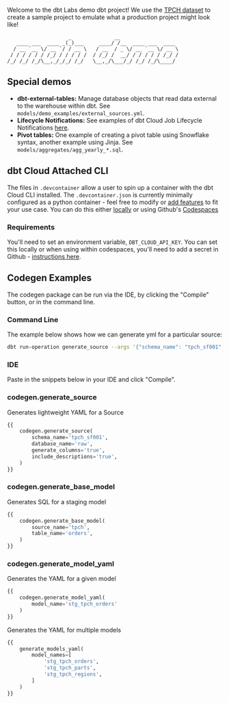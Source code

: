 Welcome to the dbt Labs demo dbt project! We use the [TPCH dataset](https://docs.snowflake.com/en/user-guide/sample-data-tpch.html) to create a sample project to emulate what a production project might look like!

                        _              __                   
       ____ ___  ____ _(_)___     ____/ /__  ____ ___  ____ 
      / __ `__ \/ __ `/ / __ \   / __  / _ \/ __ `__ \/ __ \
     / / / / / / /_/ / / / / /  / /_/ /  __/ / / / / / /_/ /
    /_/ /_/ /_/\__,_/_/_/ /_/   \__,_/\___/_/ /_/ /_/\____/ 

## Special demos

- **dbt-external-tables:** Manage database objects that read data external to the warehouse within dbt. See `models/demo_examples/external_sources.yml`.
- **Lifecycle Notifications:** See examples of dbt Cloud Job Lifecycle Notifications [here](https://gist.github.com/boxysean/3166b3ac55801685b6d275e9a9ddd5ee).
- **Pivot tables:** One example of creating a pivot table using Snowflake syntax, another example using Jinja. See `models/aggregates/agg_yearly_*.sql`.

## dbt Cloud Attached CLI

The files in `.devcontainer` allow a user to spin up a container with the dbt Cloud CLI installed.  The `.devcontainer.json` is currently minimally configured as a python container - feel free to modify or [add features](https://containers.dev/features) to fit your use case.  You can do this either [locally](https://code.visualstudio.com/docs/devcontainers/tutorial) or using Github's [Codespaces](https://docs.github.com/en/codespaces/setting-up-your-project-for-codespaces/adding-a-dev-container-configuration/introduction-to-dev-containers)

### Requirements

You'll need to set an environment variable, `DBT_CLOUD_API_KEY`.  You can set this locally or when using within codespaces, you'll need to add a secret in Github - [instructions here](https://docs.github.com/en/codespaces/managing-your-codespaces/managing-secrets-for-your-codespaces). 

## Codegen Examples

The codegen package can be run via the IDE, by clicking the "Compile" button, or in the command line.

### Command Line

The example below shows how we can generate yml for a particular source:

```bash
dbt run-operation generate_source --args '{"schema_name": "tpch_sf001", "database_name": "raw", "generate_columns": "true", "include_descriptions": "true"}'
```

### IDE

Paste in the snippets below in your IDE and click "Compile".

### codegen.generate_source

Generates lightweight YAML for a Source
```sql
{{
    codegen.generate_source(
        schema_name='tpch_sf001',
        database_name='raw',
        generate_columns='true',
        include_descriptions='true',
    )
}}
```

### codegen.generate_base_model

Generates SQL for a staging model
```sql
{{
    codegen.generate_base_model(
        source_name='tpch',
        table_name='orders',
    )
}}
```

### codegen.generate_model_yaml

Generates the YAML for a given model
```sql
{{ 
    codegen.generate_model_yaml(
        model_name='stg_tpch_orders'
    )
}}
```

Generates the YAML for multiple models
```sql
{{ 
    generate_models_yaml(
        model_names=[
            'stg_tpch_orders',
            'stg_tpch_parts',
            'stg_tpch_regions',
        ]
    )
}}
```
